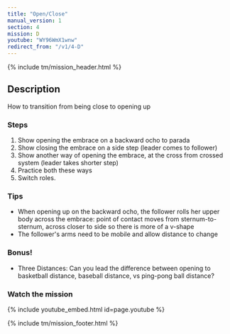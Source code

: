 ```yaml
---
title: "Open/Close"
manual_version: 1
section: 4
mission: D
youtube: "WY96WmX1wnw"
redirect_from: "/v1/4-D"
---
```


{% include tm/mission_header.html %}

## Description

How to transition from being close to opening up

### Steps

1. Show opening the embrace on a backward ocho to parada
2. Show closing the embrace on a side step (leader comes to follower) 
3. Show another way of opening the embrace, at the cross from crossed system (leader takes shorter step) 
4. Practice both these ways
5. Switch roles. 

### Tips

* When opening up on the backward ocho, the follower rolls her upper body across the embrace: point of contact moves from sternum-to-sternum, across closer to side so there is more of a v-shape
* The follower's arms need to be mobile and allow distance to change

### Bonus!

* Three Distances: Can you lead the difference between opening to basketball distance, baseball distance, vs ping-pong ball distance?

### Watch the mission

{% include youtube_embed.html id=page.youtube %}

{% include tm/mission_footer.html %}
